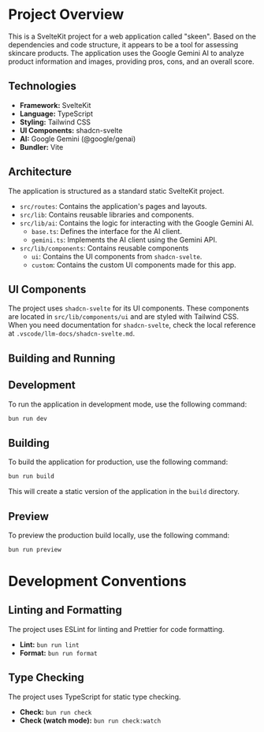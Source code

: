 # Project Overview

This is a SvelteKit project for a web application called "skeen". Based on the dependencies and code structure, it appears to be a tool for assessing skincare products. The application uses the Google Gemini AI to analyze product information and images, providing pros, cons, and an overall score.

## Technologies

- **Framework:** SvelteKit
- **Language:** TypeScript
- **Styling:** Tailwind CSS
- **UI Components:** shadcn-svelte
- **AI:** Google Gemini (@google/genai)
- **Bundler:** Vite

## Architecture

The application is structured as a standard static SvelteKit project.

- `src/routes`: Contains the application's pages and layouts.
- `src/lib`: Contains reusable libraries and components.
- `src/lib/ai`: Contains the logic for interacting with the Google Gemini AI.
  - `base.ts`: Defines the interface for the AI client.
  - `gemini.ts`: Implements the AI client using the Gemini API.
- `src/lib/components`: Contains reusable components
  - `ui`: Contains the UI components from `shadcn-svelte`.
  - `custom`: Contains the custom UI components made for this app.

## UI Components

The project uses `shadcn-svelte` for its UI components. These components are located in `src/lib/components/ui` and are styled with Tailwind CSS.
When you need documentation for `shadcn-svelte`, check the local reference at `.vscode/llm-docs/shadcn-svelte.md`.

## Building and Running

## Development

To run the application in development mode, use the following command:

```bash
bun run dev
```

## Building

To build the application for production, use the following command:

```bash
bun run build
```

This will create a static version of the application in the `build` directory.

## Preview

To preview the production build locally, use the following command:

```bash
bun run preview
```

# Development Conventions

## Linting and Formatting

The project uses ESLint for linting and Prettier for code formatting.

- **Lint:** `bun run lint`
- **Format:** `bun run format`

## Type Checking

The project uses TypeScript for static type checking.

- **Check:** `bun run check`
- **Check (watch mode):** `bun run check:watch`

